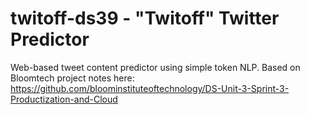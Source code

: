 # twitoff-ds39 - "Twitoff" Twitter Predictor

Web-based tweet content predictor using simple token NLP. Based on Bloomtech project notes here: https://github.com/bloominstituteoftechnology/DS-Unit-3-Sprint-3-Productization-and-Cloud
